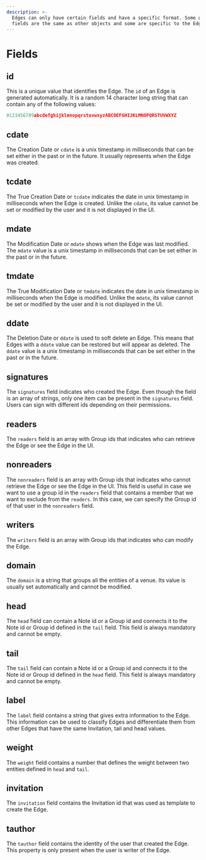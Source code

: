 ```yaml
---
description: >-
  Edges can only have certain fields and have a specific format. Some of these
  fields are the same as other objects and some are specific to the Edge object.
---
```


# Fields

## id

This is a unique value that identifies the Edge. The `id` of an Edge is generated automatically. It is a random 14 character long string that can contain any of the following values:

```javascript
0123456789abcdefghijklmnopqrstuvwxyzABCDEFGHIJKLMNOPQRSTUVWXYZ
```

## cdate

The Creation Date or `cdate` is a unix timestamp in milliseconds that can be set either in the past or in the future. It usually represents when the Edge was created.

## tcdate

The True Creation Date or `tcdate` indicates the date in unix timestamp in milliseconds when the Edge is created. Unlike the `cdate`, its value cannot be set or modified by the user and it is not displayed in the UI.

## mdate

The Modification Date or `mdate` shows when the Edge was last modified. The `mdate` value is a unix timestamp in milliseconds that can be set either in the past or in the future.

## tmdate

The True Modification Date or `tmdate` indicates the date in unix timestamp in milliseconds when the Edge is modified. Unlike the `mdate`, its value cannot be set or modified by the user and it is not displayed in the UI.

## ddate

The Deletion Date or `ddate` is used to soft delete an Edge. This means that Edges with a `ddate` value can be restored but will appear as deleted. The `ddate` value is a unix timestamp in milliseconds that can be set either in the past or in the future.

## signatures

The `signatures` field indicates who created the Edge. Even though the field is an array of strings, only one item can be present in the `signatures` field. Users can sign with different ids depending on their permissions.

## readers

The `readers` field is an array with Group ids that indicates who can retrieve the Edge or see the Edge in the UI.

## nonreaders

The `nonreaders` field is an array with Group ids that indicates who cannot retrieve the Edge or see the Edge in the UI. This field is useful in case we want to use a group id in the `readers` field that contains a member that we want to exclude from the `readers`. In this case, we can specify the Group id of that user in the `nonreaders` field.

## writers

The `writers` field is an array with Group ids that indicates who can modify the Edge.&#x20;

## domain

The `domain` is a string that groups all the entities of a venue. Its value is usually set automatically and cannot be modified.

## head

The `head` field can contain a Note id or a Group id and connects it to the Note id or Group id defined in the `tail` field. This field is always mandatory and cannot be empty.

## tail

The `tail` field can contain a Note id or a Group id and connects it to the Note id or Group id defined in the `head` field. This field is always mandatory and cannot be empty.

## label

The `label` field contains a string that gives extra information to the Edge. This information can be used to classify Edges and differentiate them from other Edges that have the same Invitation, tail and head values.

## weight

The `weight` field contains a number that defines the weight between two entities defined in `head` and `tail`.

## invitation

The `invitation` field contains the Invitation id that was used as template to create the Edge.

## tauthor

The `tauthor` field contains the identity of the user that created the Edge. This property is only present when the user is writer of the Edge.
